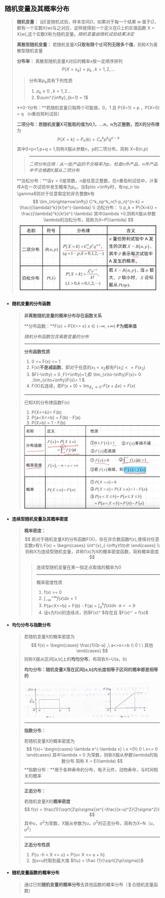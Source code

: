 ## 随机变量及其概率分布 

> **随机变量：** 设E是随机试验，样本空间$\Omega$，如果对于每一个结果 w 属于$\Omega$，都有一个实数X(w)与之对应，这样就得到一个定义在$\Omega$上的实值函数 X = X(w),这个实数X称为随机变量。_随机变量由随机试验结果决定_
>
> **离散型随机变量：** 若随机变量X**只取有限个**或**可列无限多个值**，则称X为离散型随机变量
>
> **分布率：** 离散型随机变量X对应的概率x按一定顺序排列
> $$
> P\{X=x_k\} = p_k \ , k=1,2,...
> $$
>
> > 分布率$p_k$具有下列性质
> >
> > 1. $p_k \geqslant 0 \ , k=1,2...$
> > 2. $\sum^{\infty}_{k=1} = 1$
>
> **0-1分布：**若随机变量只取两个可能值，0，1 且 P{X=1} = p ，P{X=0} = q  （n重伯努利试验）
>
> **二项分布：**若随机变量X可能取的值为0,1，...n，n为正整数，而**X的分布律**为
> $$
> P\{X=k\} = P_n(k) = C^k_np^kq^{n-k}
> $$
> 其中0<p<1,p+q = 1,则称X服从参数n，p的二项分布，简称 X~B(n,p)
>
> > ---
> >
> > *二项分布应用：从一批产品的不合格率为p，检查n件产品，n件产品中不合格数X服从二项分布*
>
> **泊松分布：**设$\gamma > 0$是常数，n是任意正整数，在n重伯利试验中，计事件A在一次试验中发生概率为$p_n$，当$p\to +\infty时，有np_n \to \gamma$则对于任意取定的非负整数k有
> $$
> \lim_{n\rightarrow\infty} C^k_np^k_n(1-p_n)^{n-k} = \frac{{\lambda}^k}{k!}e^{-\lambda} \\
> 泊松分布： \\
>  p_k = P\{X=k\} =  \frac{{\lambda}^k}{k!}e^{-\lambda} 其中\lambda >0,则称X服从参数\lambda的泊松分布，简称为X~P(\lambda)
> $$
> ![image-20220313190643498](image-20220313190643498.png) 

- #### **随机变量的分布函数**

  > **非离散随机变量的概率分布存在函数关系**
  >
  > 
  >
  > **分布函数：**F(x) = P{X<= x}  $x\in (-\infty,+\infty)$  **P为概率值**
  >
  > *随机分布函数包含离散变量的分布*
  >
  > ---
  >
  > **分布函数性质**
  >
  > 1. 0 <= F(x) <= 1
  > 2. F(x)**不是减函数**，即对于任意的$x_1<x_2$都有$F(x_1) <= F(x_2)$
  > 3. $F(-\infty) = 0 ,F(+\infty)=1,即 \lim_{x\to-\infty}F(x)= 0 ,\lim_{x\to+\infty}F(x)= 1 $
  > 3. F(X)右连续，即$F(x+0)=\lim_{\Delta_x \to 0^+ }F(x+\Delta x) = F(x)$
  >
  > ---
  >
  > 已知X的分布律函数F(x)
  >
  > 1. P{X<=b}= F(b)
  > 2. P{a<X<=b} = F(b) - F(a)
  > 3. P(X>b) = 1 - F(b)
  >
  > <img src="image-20220313191929993.png" alt="image-20220313191929993" style="zoom:50%;" /> 

- #### **连续型随机变量及其概率密度**

  > **概率密度：** 
  > $$
  > 若对于随机变量X的分布函数F(X)，存在非负数函数f(x),使得对任意实数x有\\
  > F(x) = 
  >  \begin{cases}
  >   \int^{x}_{-\infty}f(t)dt
  >   \end{cases} \\
  >   则称X为连续型随机变量，并称f(x)为X的概率密度函数，简称概率密度
  > $$
  >
  > > 连续型随机变量在某一指定点取值的概率为0
  > >
  > > ---
  > >
  > > 概率密度性质
  > >
  > > 1. f(x) >= 0
  > > 2. $\int_{-\infty}^{+\infty}f(x)dx = 1$
  > > 3. P{a<X<=b} = F(b) - F(a) = $\int^b_af(x)dx \ \ a<= b$
  > > 4. 设x为f(x)的连续点，则$F(x)^`$存在且 $F(x)^` = f(x)$
  
- #### **均匀分布与指数分布**

  > 若随机变量X的概率密度为
  > $$
  > f(x) = \begin{cases}
  > \frac{1}{b-a}  ,\ a<=x<=b \\ 
  > 0 \ \ 其他
  > \end{cases}
  > $$
  > 则称X服从区间[a,b]上的**均匀分布**，布简称X~U(a，b)
  >
  > **均匀分布：**随机变量X落在区间[a,b]内长度相等子区间的**概率都是相等的**
  >
  > ![image-20220313203518000](image-20220313203518000.png) 
  >
  > ---
  >
  > **指数分布：**
  >
  > 若随机变量X的概率密度为
  > $$
  > f(x)= \begin{cases}
  > \lambda e^{-\lambda x}  \ x >0\\
  > 0 \ x<= 0
  > \end{cases}
  > 其中\lambda > 0 为常数，则称X服从参数\lambda的指数分布  简称 X ~ E(\lambda)
  > $$
  > **指数分布：**用于各种寿命的分布，电子元件，动物寿命，与时间相关的概率
  >
  > ---
  >
  > **正态分布：**
  >
  > 若随机变量X的**概率密度** 
  > $$
  > f(x) = \frac{1}{\sqrt{2\pi\sigma}}e^{-\frac{(x-u)^2}{2\sigma^2}}
  > $$
  > 其中u，$\sigma ^2$为常数，X服从参数为u，$\sigma ^2$的正态分布，简称为X~N（u，$\sigma ^2$）
  >
  > ---
  >
  > **正态分布性质**
  >
  > 1. P{u -h < X <=  u} = P{u< X <= u + h}
  > 2. 当x=u时取到最大值 $f(u) = \frac {1}{\sqrt{2\pi\sigma}}$
  
- #### **随机变量函数的概率分布**

  > 通过已知**随机变量的概率分布**去其他函数的概率分布（复合随机变量函数)
  >
  > 

  












